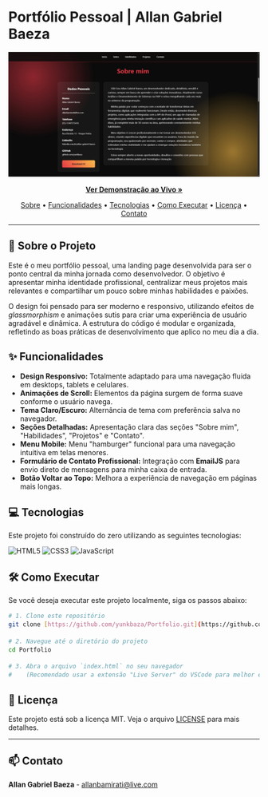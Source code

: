 # Portfólio Pessoal | Allan Gabriel Baeza

<p align="center">
  <img src="img/Portifolio.jpg" alt="Preview do Portfólio" width="800"/>
</p>

<p align="center">
  <strong><a href="https://yunkbaza.github.io/Portfolio/" target="_blank">Ver Demonstração ao Vivo »</a></strong>
</p>

<p align="center">
  <a href="#-sobre-o-projeto">Sobre</a> •
  <a href="#-funcionalidades">Funcionalidades</a> •
  <a href="#-tecnologias">Tecnologias</a> •
  <a href="#-como-executar">Como Executar</a> •
  <a href="#-licença">Licença</a> •
  <a href="#-contato">Contato</a>
</p>

---

## 🚀 Sobre o Projeto

Este é o meu portfólio pessoal, uma landing page desenvolvida para ser o ponto central da minha jornada como desenvolvedor. O objetivo é apresentar minha identidade profissional, centralizar meus projetos mais relevantes e compartilhar um pouco sobre minhas habilidades e paixões.

O design foi pensado para ser moderno e responsivo, utilizando efeitos de *glassmorphism* e animações sutis para criar uma experiência de usuário agradável e dinâmica. A estrutura do código é modular e organizada, refletindo as boas práticas de desenvolvimento que aplico no meu dia a dia.

## ✨ Funcionalidades

* **Design Responsivo:** Totalmente adaptado para uma navegação fluida em desktops, tablets e celulares.
* **Animações de Scroll:** Elementos da página surgem de forma suave conforme o usuário navega.
* **Tema Claro/Escuro:** Alternância de tema com preferência salva no navegador.
* **Seções Detalhadas:** Apresentação clara das seções "Sobre mim", "Habilidades", "Projetos" e "Contato".
* **Menu Mobile:** Menu "hamburger" funcional para uma navegação intuitiva em telas menores.
* **Formulário de Contato Profissional:** Integração com **EmailJS** para envio direto de mensagens para minha caixa de entrada.
* **Botão Voltar ao Topo:** Melhora a experiência de navegação em páginas mais longas.

## 💻 Tecnologias

Este projeto foi construído do zero utilizando as seguintes tecnologias:

![HTML5](https://img.shields.io/badge/HTML5-E34F26?style=for-the-badge&logo=html5&logoColor=white)
![CSS3](https://img.shields.io/badge/CSS3-1572B6?style=for-the-badge&logo=css3&logoColor=white)
![JavaScript](https://img.shields.io/badge/JavaScript-F7DF1E?style=for-the-badge&logo=javascript&logoColor=black)

## 🛠 Como Executar

Se você deseja executar este projeto localmente, siga os passos abaixo:

```bash
# 1. Clone este repositório
git clone [https://github.com/yunkbaza/Portfolio.git](https://github.com/yunkbaza/Portfolio.git)

# 2. Navegue até o diretório do projeto
cd Portfolio

# 3. Abra o arquivo `index.html` no seu navegador
#    (Recomendado usar a extensão "Live Server" do VSCode para melhor experiência)
```

## 📜 Licença

Este projeto está sob a licença MIT. Veja o arquivo [LICENSE](LICENSE) para mais detalhes.

---

## 📫 Contato
**Allan Gabriel Baeza** - allanbamirati@live.com
